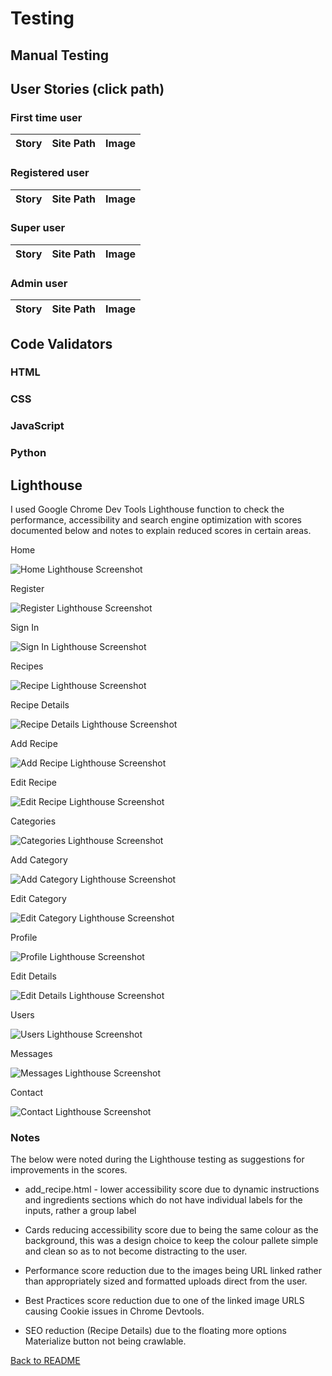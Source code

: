 # Testing

## Manual Testing

## User Stories (click path)

### First time user

| Story | Site Path | Image |
|:---:|:---:|:---:|

### Registered user

| Story | Site Path | Image |
|:---:|:---:|:---:|

### Super user

| Story | Site Path | Image |
|:---:|:---:|:---:|

### Admin user

| Story | Site Path | Image |
|:---:|:---:|:---:|

## Code Validators

### HTML

### CSS

### JavaScript

### Python

## Lighthouse

I used Google Chrome Dev Tools Lighthouse function to check the performance, accessibility and search engine optimization with scores documented below and notes to explain reduced scores in certain areas.

Home

![Home Lighthouse Screenshot](/static/images/readme/testing/homelh.webp)

Register

![Register Lighthouse Screenshot](/static/images/readme/testing/registerlh.webp)

Sign In

![Sign In Lighthouse Screenshot](/static/images/readme/testing/signinlh.webp)

Recipes

![Recipe Lighthouse Screenshot](/static/images/readme/testing/recipeslh.webp)

Recipe Details

![Recipe Details Lighthouse Screenshot](/static/images/readme/testing/recipedetailslh.webp)

Add Recipe

![Add Recipe Lighthouse Screenshot](/static/images/readme/testing/addrecipelh.webp)

Edit Recipe

![Edit Recipe Lighthouse Screenshot](/static/images/readme/testing/editrecipelh.webp)

Categories

![Categories Lighthouse Screenshot](/static/images/readme/testing/categorylh.webp)

Add Category

![Add Category Lighthouse Screenshot](/static/images/readme/testing/addcategorylh.webp)

Edit Category

![Edit Category Lighthouse Screenshot](/static/images/readme/testing/editcategorylh.webp)

Profile

![Profile Lighthouse Screenshot](/static/images/readme/testing/profilelh.webp)

Edit Details

![Edit Details Lighthouse Screenshot](/static/images/readme/testing/editdetailslh.webp)

Users

![Users Lighthouse Screenshot](/static/images/readme/testing/userslh.webp)

Messages

![Messages Lighthouse Screenshot](/static/images/readme/testing/messageslh.webp)

Contact

![Contact Lighthouse Screenshot](/static/images/readme/testing/contactlh.webp)

### Notes

The below were noted during the Lighthouse testing as suggestions for improvements in the scores.

- add_recipe.html - lower accessibility score due to dynamic instructions and ingredients sections which do not have individual labels for the inputs, rather a group label

- Cards reducing accessibility score due to being the same colour as the background, this was a design choice to keep the colour pallete simple and clean so as to not become distracting to the user.

- Performance score reduction due to the images being URL linked rather than appropriately sized and formatted uploads direct from the user.

- Best Practices score reduction due to one of the linked image URLS causing Cookie issues in Chrome Devtools.

- SEO reduction (Recipe Details) due to the floating more options Materialize button not being crawlable.

[Back to README](README.md)